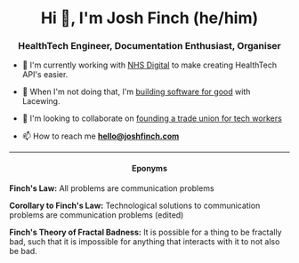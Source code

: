 <h1 align="center">Hi 👋, I'm Josh Finch (he/him)</h1>
<h3 align="center">HealthTech Engineer, Documentation Enthusiast, Organiser</h3>

- 🏢 I'm currently working with [NHS Digital](https://github.com/NHSDigital) to make creating HealthTech API's easier.
- 🔭 When I'm not doing that, I'm [building software for good](https://github.com/lacewingio) with Lacewing.
- 👯 I'm looking to collaborate on [founding a trade union for tech workers](https://github.com/twunion)

- 📫 How to reach me **hello@joshfinch.com**

---

<h4 align="center">Eponyms</h4>

**Finch's Law:** All problems are communication problems

**Corollary to Finch's Law:** Technological solutions to communication problems are communication problems (edited) 

**Finch's Theory of Fractal Badness:** It is possible for a thing to be fractally bad, such that it is impossible for anything that interacts with it to not also be bad.
